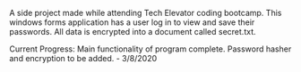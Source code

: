 A side project made while attending Tech Elevator coding bootcamp. This windows forms application has a user log in to view and save their passwords. All data is encrypted into a document called secret.txt. 

Current Progress: Main functionality of program complete. Password hasher and encryption to be added. - 3/8/2020
